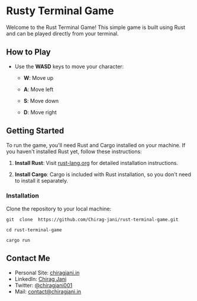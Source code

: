 # Rusty Terminal Game

Welcome to the Rust Terminal Game! This simple game is built using Rust and can be played directly from your terminal.

## How to Play

- Use the **WASD** keys to move your character:

  - **W**: Move up

  - **A**: Move left

  - **S**: Move down

  - **D**: Move right

## Getting Started

To run the game, you'll need Rust and Cargo installed on your machine. If you haven't installed Rust yet, follow these instructions:

1.  **Install Rust**: Visit [rust-lang.org](https://www.rust-lang.org/learn/get-started) for detailed installation instructions.

2.  **Install Cargo**: Cargo is included with Rust installation, so you don't need to install it separately.

### Installation

Clone the repository to your local machine:

```shell
git  clone  https://github.com/Chirag-jani/rust-terminal-game.git
```

```shell
cd rust-terminal-game
```

```shell
cargo run
```

## Contact Me

- Personal Site: [chiragjani.in](https://chiragjani.in)
- LinkedIn: [Chirag Jani](https://linkedin.com/in/chirag-jani)
- Twitter: [@chiragjani001](https://twitter.com/chiragjani001)
- Mail: contact@chiragjani.in
